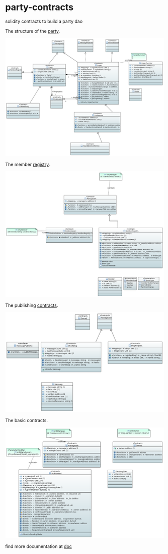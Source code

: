 # party-contracts
solidity contracts to build a party dao

The structure of the [party](https://github.com/KuekenPartei/party-contracts/blob/master/doc/party.md).

![](https://github.com/KuekenPartei/party-contracts/blob/master/doc/ClassDiagram-party.PNG)

The member [registry](https://github.com/KuekenPartei/party-contracts/blob/master/doc/members.md).

![](https://github.com/KuekenPartei/party-contracts/blob/master/doc/ClassDiagram-members.PNG)

The publishing [contracts](https://github.com/KuekenPartei/party-contracts/blob/master/doc/publishing.md).

![](https://github.com/KuekenPartei/party-contracts/blob/master/doc/ClassDiagram-publishing.PNG)

The basic contracts.

![](https://github.com/KuekenPartei/party-contracts/blob/master/doc/ClassDiagram-basics.PNG)

 find more documentation at [doc](https://github.com/KuekenPartei/party-contracts/blob/master/doc/)
